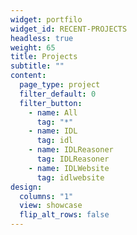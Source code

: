 ```yaml
---
widget: portfilo
widget_id: RECENT-PROJECTS
headless: true
weight: 65
title: Projects
subtitle: ""
content:
  page_type: project
  filter_default: 0
  filter_button:
    - name: All
      tag: "*"
    - name: IDL
      tag: idl
    - name: IDLReasoner
      tag: IDLReasoner
    - name: IDLWebsite
      tag: idlwebsite
design:
  columns: "1"
  view: showcase
  flip_alt_rows: false
---
```

